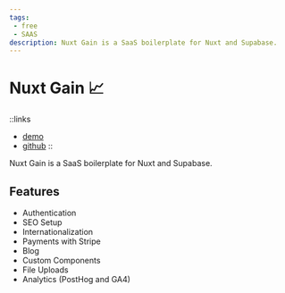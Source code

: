 ```yaml
---
tags:
 - free
 - SAAS
description: Nuxt Gain is a SaaS boilerplate for Nuxt and Supabase.
---
```


# Nuxt Gain 📈

::links
+ [demo](https://www.magic-resume.ai/)
+ [github](https://github.com/CyberCowboy404/nuxtgain)
::

Nuxt Gain is a SaaS boilerplate for Nuxt and Supabase.

## Features

+ Authentication
+ SEO Setup
+ Internationalization
+ Payments with Stripe
+ Blog
+ Custom Components
+ File Uploads
+ Analytics (PostHog and GA4)

